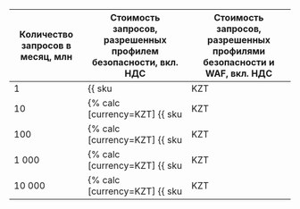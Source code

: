 | Количество запросов в месяц, млн | Стоимость запросов, разрешенных профилем безопасности, вкл. НДС | Стоимость запросов, разрешенных профилями безопасности и WAF, вкл. НДС |
| --- | --- | --- |
| 1 | {{ sku|KZT|sws.requests.v1|pricingRate.0.01|string }} | {% calc [currency=KZT] {{ sku|KZT|sws.requests.v1|pricingRate.0.01|number }} + {{ sku|KZT|sws.waf.requests.v1|pricingRate.0.01|number }} %} |
| 10 | {% calc [currency=KZT] {{ sku|KZT|sws.requests.v1|pricingRate.0.01|number }} + {{ sku|KZT|sws.requests.v1|pricingRate.1|number }} × 9 %} | {% calc [currency=KZT] ({{ sku|KZT|sws.requests.v1|pricingRate.0.01|number }} + {{ sku|KZT|sws.requests.v1|pricingRate.1|number }} × 9) + ({{ sku|KZT|sws.waf.requests.v1|pricingRate.0.01|number }} + {{ sku|KZT|sws.waf.requests.v1|pricingRate.1|number }} × 9) %} |
| 100 | {% calc [currency=KZT] {{ sku|KZT|sws.requests.v1|pricingRate.0.01|number }} + {{ sku|KZT|sws.requests.v1|pricingRate.1|number }} × 9 + {{ sku|KZT|sws.requests.v1|pricingRate.10|number }} × 90 %} | {% calc [currency=KZT] ({{ sku|KZT|sws.requests.v1|pricingRate.0.01|number }} + {{ sku|KZT|sws.requests.v1|pricingRate.1|number }} × 9 + {{ sku|KZT|sws.requests.v1|pricingRate.10|number }} × 90) + ({{ sku|KZT|sws.waf.requests.v1|pricingRate.0.01|number }} + {{ sku|KZT|sws.waf.requests.v1|pricingRate.1|number }} × 9 + {{ sku|KZT|sws.waf.requests.v1|pricingRate.10|number }} × 90) %} |
| 1 000 | {% calc [currency=KZT] {{ sku|KZT|sws.requests.v1|pricingRate.0.01|number }} + {{ sku|KZT|sws.requests.v1|pricingRate.1|number }} × 9 + {{ sku|KZT|sws.requests.v1|pricingRate.10|number }} × 90 + {{ sku|KZT|sws.requests.v1|pricingRate.100|number }} × 900 %} | {% calc [currency=KZT] ({{ sku|KZT|sws.requests.v1|pricingRate.0.01|number }} + {{ sku|KZT|sws.requests.v1|pricingRate.1|number }} × 9 + {{ sku|KZT|sws.requests.v1|pricingRate.10|number }} × 90 + {{ sku|KZT|sws.requests.v1|pricingRate.100|number }} × 900) + ({{ sku|KZT|sws.waf.requests.v1|pricingRate.0.01|number }} + {{ sku|KZT|sws.waf.requests.v1|pricingRate.1|number }} × 9 + {{ sku|KZT|sws.waf.requests.v1|pricingRate.10|number }} × 90 + {{ sku|KZT|sws.waf.requests.v1|pricingRate.100|number }} × 900) %} |
| 10 000 | {% calc [currency=KZT] {{ sku|KZT|sws.requests.v1|pricingRate.0.01|number }} + {{ sku|KZT|sws.requests.v1|pricingRate.1|number }} × 9 + {{ sku|KZT|sws.requests.v1|pricingRate.10|number }} × 90 + {{ sku|KZT|sws.requests.v1|pricingRate.100|number }} × 900 + {{ sku|KZT|sws.requests.v1|pricingRate.1000|number }} × 9000 %} | {% calc [currency=KZT] ({{ sku|KZT|sws.requests.v1|pricingRate.0.01|number }} + {{ sku|KZT|sws.requests.v1|pricingRate.1|number }} × 9 + {{ sku|KZT|sws.requests.v1|pricingRate.10|number }} × 90 + {{ sku|KZT|sws.requests.v1|pricingRate.100|number }} × 900 + {{ sku|KZT|sws.requests.v1|pricingRate.1000|number }} × 9000) + ({{ sku|KZT|sws.waf.requests.v1|pricingRate.0.01|number }} + {{ sku|KZT|sws.waf.requests.v1|pricingRate.1|number }} × 9 + {{ sku|KZT|sws.waf.requests.v1|pricingRate.10|number }} × 90 + {{ sku|KZT|sws.waf.requests.v1|pricingRate.100|number }} × 900 + {{ sku|KZT|sws.waf.requests.v1|pricingRate.1000|number }} × 9000) %} |